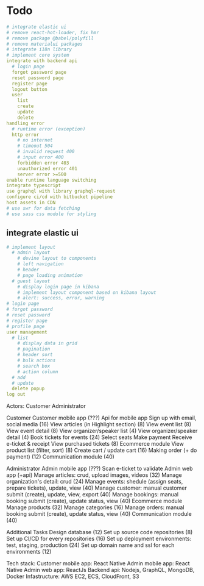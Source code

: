 # Todo
```yml
# integrate elastic ui
# remove react-hot-loader, fix hmr
# remove package @babel/polyfill
# remove materialui packages
# integrate i18n library
# implement core system
integrate with backend api
  # login page
  forgot password page
  reset password page
  register page
  logout button
  user
    list
    create
    update
    delete
handling error
  # runtime error (exception)
  http error
    # no internet
    # timeout 504
    # invalid request 400
    # input error 400
    forbidden error 403
    unauthorized error 401
    server error >=500
enable runtime language switching
integrate typescript
use graphql with library graphql-request
configure ci/cd with bitbucket pipeline
host assets in CDN
# use swr for data fetching
# use sass css module for styling
```


## integrate elastic ui
```yml
# implement layout
  # admin layout
    # devine layout to components
    # left navigation
    # header
    # page loading animation
  # guest layout
    # display login page in kibana
    # implement layout component based on kibana layout
    # alert: success, error, warning
# login page
# forgot password
# reset password
# register page
# profile page
user management
  # list
    # display data in grid
    # pagination
    # header sort
    # bulk actions
    # search box
    # action column
  # add
  # update
  delete popup
log out
```


Actors:
  Customer
  Administrator

Customer
  Customer mobile app (???)
  Api for mobile app
    Sign up with email, social media (16)
    View articles (in Highlight section) (8)
    View event list (8)
    View event detail (8)
    View organizer/speaker list (4)
    View organizer/speaker detail (4)
    Book tickets for events (24)
      Select seats
      Make payment
      Receive e-ticket & receipt
    View purchased tickets (8)
    Ecommerce module
      View product list (filter, sort) (8)
      Create cart / update cart (16)
      Making order (+ do payment) (12)
    Communication module (40)

Administrator
  Admin mobile app (???)
    Scan e-ticket to validate
  Admin web app (+api)
    Manage articles: crud, upload images, videos (32)
    Manage organization's detail: crud (24)
    Manage events: shedule (assign seats, prepare tickets), update, view (40)
    Manage customer: manual customer submit (create), update, view, export (40)
    Manage bookings: manual booking submit (create), update status, view (40)
    Ecommerce module
      Manage products (32)
      Manage categories (16)
      Manage orders: manual booking submit (create), update status, view (40)
    Communication module (40)

Additional Tasks
  Design database (12)
  Set up source code repositories (8)
  Set up CI/CD for every repositories (16)
  Set up deployment environments: test, staging, production (24)
  Set up domain name and ssl for each environments (12)

Tech stack:
  Customer mobile app: React Native
  Admin mobile app: React Native
  Admin web app: ReactJs
  Backend api: Nodejs, GraphQL, MongoDB, Docker
  Infastructure: AWS EC2, ECS, CloudFront, S3